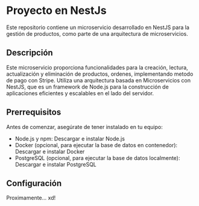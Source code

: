 # Proyecto en NestJs

Este repositorio contiene un microservicio desarrollado en NestJS para la gestión de productos, como parte de una arquitectura de microservicios.

## Descripción

Este microservicio proporciona funcionalidades para la creación, lectura, actualización y eliminación de productos, ordenes, implementando metodo de pago con Stripe. Utiliza una arquitectura basada en Microservicios con NestJS, que es un framework de Node.js para la construcción de aplicaciones eficientes y escalables en el lado del servidor.

## Prerrequisitos

Antes de comenzar, asegúrate de tener instalado en tu equipo:

- Node.js y npm: Descargar e instalar Node.js
- Docker (opcional, para ejecutar la base de datos en contenedor): Descargar e instalar Docker
- PostgreSQL (opcional, para ejecutar la base de datos localmente): Descargar e instalar PostgreSQL

## Configuración

Proximamente... xd!
